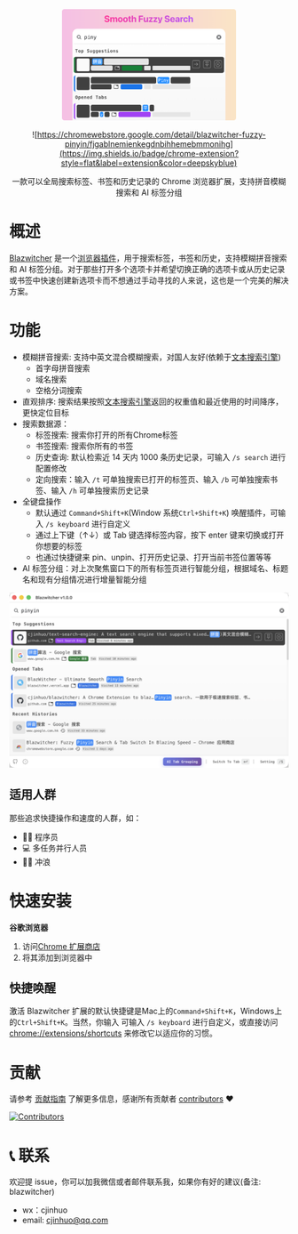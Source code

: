 <div align="center">
    <a href="#" target="_blank">
    <img src="./1.0-english-880x440-radius.png" alt="logo" height="200">
    </a>

![https://chromewebstore.google.com/detail/blazwitcher-fuzzy-pinyin/fjgablnemienkegdnbihhemebmmonihg](https://img.shields.io/badge/chrome-extension?style=flat&label=extension&color=deepskyblue)

<p>一款可以全局搜索标签、书签和历史记录的 Chrome 浏览器扩展，支持拼音模糊搜索和 AI 标签分组</p>
</div>

# 概述
[Blazwitcher](https://blazwitcher.vercel.app/zh) 是一个[浏览器插件](https://chrome.google.com/webstore/detail/fjgablnemienkegdnbihhemebmmonihg)，用于搜索标签，书签和历史，支持模糊拼音搜索和 AI 标签分组。对于那些打开多个选项卡并希望切换正确的选项卡或从历史记录或书签中快速创建新选项卡而不想通过手动寻找的人来说，这也是一个完美的解决方案。

# 功能
- 模糊拼音搜索: 支持中英文混合模糊搜索，对国人友好(依赖于[文本搜索引擎](https://github.com/cjinhuo/text-search-engine))
  - 首字母拼音搜索
  - 域名搜索
  - 空格分词搜索
- 直观排序: 搜索结果按照[文本搜索引擎](https://github.com/cjinhuo/text-search-engine)返回的权重值和最近使用的时间降序，更快定位目标
- 搜索数据源：
  - 标签搜索: 搜索你打开的所有Chrome标签
  - 书签搜索: 搜索你所有的书签
  - 历史查询: 默认检索近 14 天内 1000 条历史记录，可输入 `/s search` 进行配置修改
  - 定向搜索：输入 `/t` 可单独搜索已打开的标签页、输入 `/b` 可单独搜索书签、输入 `/h` 可单独搜索历史记录
- 全键盘操作
  - 默认通过 `Command+Shift+K`(Window 系统`Ctrl+Shift+K`) 唤醒插件，可输入 `/s keyboard` 进行自定义
  - 通过上下键（↑↓）或 Tab 键选择标签内容，按下 enter 键来切换或打开你想要的标签
  - 也通过快捷键来 pin、unpin、打开历史记录、打开当前书签位置等等
- AI 标签分组：对上次聚焦窗口下的所有标签页进行智能分组，根据域名、标题名和现有分组情况进行增量智能分组

![landing](./landing.png)

## 适用人群
那些追求快捷操作和速度的人群，如：
- 🧑‍💻 程序员 
- 💻 多任务并行人员
- 🏄🏻 冲浪 


# 快速安装
**谷歌浏览器**
1.  访问[Chrome 扩展商店](https://chrome.google.com/webstore/detail/ᾋfjgablnemienkegdnbihhemebmmonihg)
2.  将其添加到浏览器中


## 快捷唤醒
激活 Blazwitcher 扩展的默认快捷键是Mac上的`Command+Shift+K`，Windows上的`Ctrl+Shift+K`。当然，你输入 可输入 `/s keyboard` 进行自定义，或直接访问 [chrome://extensions/shortcuts](chrome://extensions/shortcuts) 来修改它以适应你的习惯。


# 贡献
请参考 [贡献指南](./CONTRIBUTING.md) 了解更多信息，感谢所有贡献者 [contributors](https://github.com/cjinhuo/blazwitcher/graphs/contributors) ❤️

[![Contributors](https://contrib.rocks/image?repo=cjinhuo/blazwitcher)](https://github.com/cjinhuo/blazwitcher/graphs/contributors)


# 📞 联系
欢迎提 issue，你可以加我微信或者邮件联系我，如果你有好的建议(备注: blazwitcher)
* wx：cjinhuo
* email: cjinhuo@qq.com